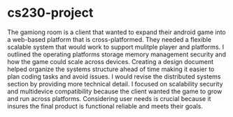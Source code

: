 # cs230-project
The gamiong room is a client that wanted to expand their android game into a web-based platform that is cross-platformed. They needed a flexible scalable system that would work to support mulitple player and platforms.
I outlined the operating platforms storage memory management security and how the game could scale across devices.
Creating a design document helped organize the systems structure ahead of time making it easier to plan coding tasks and avoid issues. 
I would revise the distributed systems section by providing more technical detail. 
I focused on scalability security and multidevice compatibility because the client wanted the game to grow and run across platforms. Considering user needs is crucial because it insures the final product is functional reliable and meets their goals.
